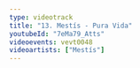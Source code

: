 ```yaml
---
type: videotrack
title: "13. Mestís - Pura Vida"
youtubeId: "7eMa79_Atts"
videoevents: vevt0048
videoartists: ["Mestís"]
---
```

